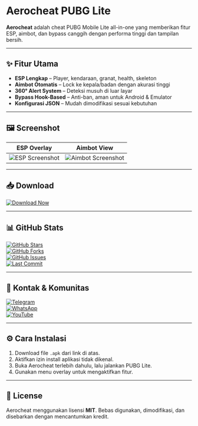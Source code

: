 # Aerocheat PUBG Lite

**Aerocheat** adalah cheat PUBG Mobile Lite all-in-one yang memberikan fitur ESP, aimbot, dan bypass canggih dengan performa tinggi dan tampilan bersih.

---

## ✨ Fitur Utama

- **ESP Lengkap** – Player, kendaraan, granat, health, skeleton
- **Aimbot Otomatis** – Lock ke kepala/badan dengan akurasi tinggi
- **360° Alert System** – Deteksi musuh di luar layar
- **Bypass Hook-Based** – Anti-ban, aman untuk Android & Emulator
- **Konfigurasi JSON** – Mudah dimodifikasi sesuai kebutuhan

---

## 🖼️ Screenshot

| ESP Overlay | Aimbot View |
|-------------|-------------|
| ![ESP Screenshot](https://your-domain.com/images/esp_screenshot.jpg) | ![Aimbot Screenshot](https://your-domain.com/images/aimbot_screenshot.jpg) |

---

## 📥 Download

[![Download Now](https://img.shields.io/badge/Download-Aerocheat-blue?style=for-the-badge&logo=google-drive)](https://your-download-link.com/aerocheat.apk)

---

## 📊 GitHub Stats

[![GitHub Stars](https://img.shields.io/github/stars/username/aerocheat-pubg-lite?style=social)](https://github.com/username/aerocheat-pubg-lite/stargazers)  
[![GitHub Forks](https://img.shields.io/github/forks/username/aerocheat-pubg-lite?style=social)](https://github.com/username/aerocheat-pubg-lite/network/members)  
[![GitHub Issues](https://img.shields.io/github/issues/username/aerocheat-pubg-lite?style=flat)](https://github.com/username/aerocheat-pubg-lite/issues)  
[![Last Commit](https://img.shields.io/github/last-commit/username/aerocheat-pubg-lite?style=flat)](https://github.com/username/aerocheat-pubg-lite/commits/main)

---

## 📱 Kontak & Komunitas

[![Telegram](https://img.shields.io/badge/Telegram-Join%20Group-2CA5E0?style=for-the-badge&logo=telegram)](https://t.me/aerocheat)  
[![WhatsApp](https://img.shields.io/badge/WhatsApp-Chat%20Support-25D366?style=for-the-badge&logo=whatsapp)](https://wa.me/628xxxxxxxxxx)  
[![YouTube](https://img.shields.io/badge/YouTube-Tutorials-FF0000?style=for-the-badge&logo=youtube)](https://youtube.com/@aerocheat)

---

## ⚙️ Cara Instalasi

1. Download file `.apk` dari link di atas.
2. Aktifkan izin install aplikasi tidak dikenal.
3. Buka Aerocheat terlebih dahulu, lalu jalankan PUBG Lite.
4. Gunakan menu overlay untuk mengaktifkan fitur.

---

## 📝 License

Aerocheat menggunakan lisensi **MIT**. Bebas digunakan, dimodifikasi, dan disebarkan dengan mencantumkan kredit.
